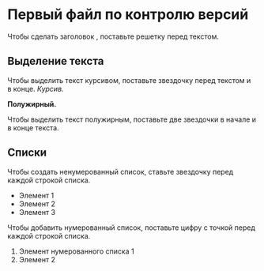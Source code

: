 # Первый файл по контролю версий 

Чтобы сделать заголовок , поставьте решетку перед текстом.

## Выделение текста

Чтобы выделить текст курсивом, поставьте звездочку перед текстом и в конце.
*Курсив.*

**Полужирный.**

Чтобы выделить текст полужирным, поставьте две звездочки в начале и в конце текста.

## Списки
Чтобы создать ненумерованный список, ставьте звездочку перед каждой строкой списка.

* Элемент 1
* Элемент 2
* Элемент 3

Чтобы добавить нумерованный список, поставьте цифру с точкой перед каждой строкой списка.

1. Элемент нумерованного списка 1
2. Элемент 2




